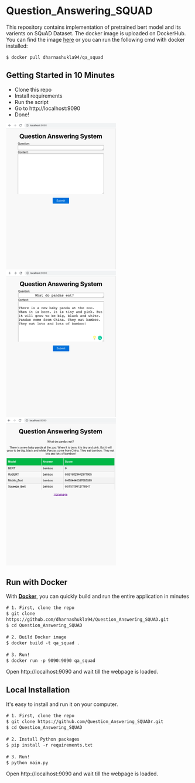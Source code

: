 # Question_Answering_SQUAD
This repository contains implementation of pretrained bert model and its varients on SQuAD Dataset. The docker image is uploaded on DockerHub. You can find the image [here](https://hub.docker.com/repository/docker/dharnashukla94/qa_squad/) or you can run the following cmd with docker installed:

```shell
$ docker pull dharnashukla94/qa_squad
```

## Getting Started in 10 Minutes

- Clone this repo 
- Install requirements
- Run the script
- Go to http://localhost:9090
- Done!

<img src="static/Images/1.png" width="300">  <img src="static/Images/2.png" width="300"> <img src="static/Images/3.png" width="300"> 


## Run with Docker

With **[Docker](https://www.docker.com)**, you can quickly build and run the entire application in minutes

```shell
# 1. First, clone the repo
$ git clone https://github.com/dharnashukla94/Question_Answering_SQUAD.git
$ cd Question_Answering_SQUAD

# 2. Build Docker image
$ docker build -t qa_squad .

# 3. Run!
$ docker run -p 9090:9090 qa_squad
```

Open http://localhost:9090 and wait till the webpage is loaded.

## Local Installation

It's easy to install and run it on your computer.

```shell
# 1. First, clone the repo
$ git clone https://github.com/Question_Answering_SQUADr.git
$ cd Question_Answering_SQUAD

# 2. Install Python packages
$ pip install -r requirements.txt

# 3. Run!
$ python main.py
```

Open http://localhost:9090 and wait till the webpage is loaded.

 

